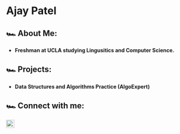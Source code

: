 <h1>Ajay Patel <br/>

<h2> 🏎️ About Me: </h2>

- <b>Freshman at UCLA studying Lingusitics and Computer Science.</b>


<h2> 🏎️ Projects:</h2>

- <b>Data Structures and Algorithms Practice (AlgoExpert)</b>


<h2> 🏎️ Connect with me:</h2>

[<img align="left" alt="JoshMadakor | LinkedIn" width="22px" src="https://cdn.jsdelivr.net/npm/simple-icons@v3/icons/linkedin.svg" />][linkedin]


[linkedin]: https://www.linkedin.com/in/ajay-patel1021/


<!--
**joshmadakor1/joshmadakor1** is a ✨ _special_ ✨ repository because its `README.md` (this file) appears on your GitHub profile.

Here are some ideas to get you started:

- 🔭 I’m currently working on ...
- 🌱 I’m currently learning ...
- 👯 I’m looking to collaborate on ...
- 🤔 I’m looking for help with ...
- 💬 Ask me about ...
- 📫 How to reach me: ...
- 😄 Pronouns: ...
- ⚡ Fun fact: ...
-->
